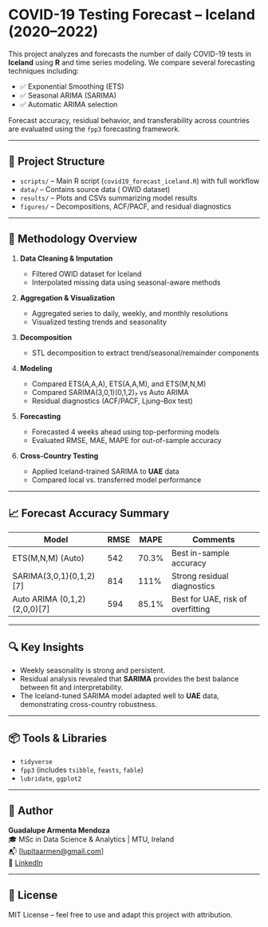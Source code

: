 # COVID-19 Testing Forecast – Iceland (2020–2022)

This project analyzes and forecasts the number of daily COVID-19 tests in **Iceland** using **R** and time series modeling. We compare several forecasting techniques including:

- ✅ Exponential Smoothing (ETS)
- ✅ Seasonal ARIMA (SARIMA)
- ✅ Automatic ARIMA selection

Forecast accuracy, residual behavior, and transferability across countries are evaluated using the `fpp3` forecasting framework.

---

## 📁 Project Structure

- `scripts/` – Main R script (`covid19_forecast_iceland.R`) with full workflow
- `data/` – Contains source data ( OWID dataset)
- `results/` – Plots and CSVs summarizing model results
- `figures/` – Decompositions, ACF/PACF, and residual diagnostics

---

## 🧪 Methodology Overview

1. **Data Cleaning & Imputation**
   - Filtered OWID dataset for Iceland
   - Interpolated missing data using seasonal-aware methods

2. **Aggregation & Visualization**
   - Aggregated series to daily, weekly, and monthly resolutions
   - Visualized testing trends and seasonality

3. **Decomposition**
   - STL decomposition to extract trend/seasonal/remainder components

4. **Modeling**
   - Compared ETS(A,A,A), ETS(A,A,M), and ETS(M,N,M)
   - Compared SARIMA(3,0,1)(0,1,2)₇ vs Auto ARIMA
   - Residual diagnostics (ACF/PACF, Ljung–Box test)

5. **Forecasting**
   - Forecasted 4 weeks ahead using top-performing models
   - Evaluated RMSE, MAE, MAPE for out-of-sample accuracy

6. **Cross-Country Testing**
   - Applied Iceland-trained SARIMA to **UAE** data
   - Compared local vs. transferred model performance

---

## 📈 Forecast Accuracy Summary

| Model                        | RMSE  | MAPE  | Comments                          |
|-----------------------------|-------|-------|-----------------------------------|
| ETS(M,N,M) (Auto)           | 542   | 70.3% | Best in-sample accuracy           |
| SARIMA(3,0,1)(0,1,2)[7]     | 814   | 111%  | Strong residual diagnostics       |
| Auto ARIMA (0,1,2)(2,0,0)[7]| 594   | 85.1% | Best for UAE, risk of overfitting |

---

## 🔍 Key Insights

- Weekly seasonality is strong and persistent.
- Residual analysis revealed that **SARIMA** provides the best balance between fit and interpretability.
- The Iceland-tuned SARIMA model adapted well to **UAE** data, demonstrating cross-country robustness.

---

## 📦 Tools & Libraries

- `tidyverse`
- `fpp3` (includes `tsibble`, `feasts`, `fable`)
- `lubridate`, `ggplot2`

---

## 📌 Author

**Guadalupe Armenta Mendoza**  
🎓 MSc in Data Science & Analytics | MTU, Ireland  
📬 [lupitaarmen@gmail.com]  
🔗 [LinkedIn](https://linkedin.com/in/YOUR-LINK)

---

## 📄 License

MIT License – feel free to use and adapt this project with attribution.
